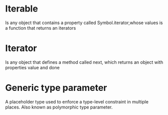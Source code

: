 # Iterable 
Is any object that contains a property called Symbol.iterator,whose values is a function that returns an iterators

# Iterator
Is any object that defines a method called next, which returns an object with properties value and done

# Generic type parameter
A placeholder type used to enforce a type-level constraint in multiple places. Also known as polymorphic type parameter.
